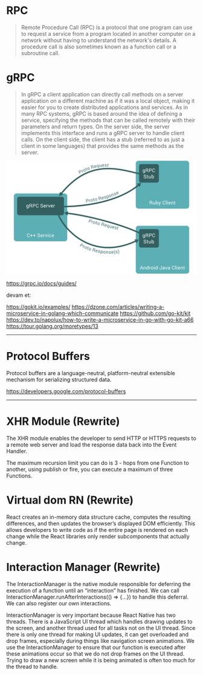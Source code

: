 # RPC

> Remote Procedure Call (RPC) is a protocol that one program can use to request a service from a program located in another computer on a network without having to understand the network's details. A procedure call is also sometimes known as a function call or a subroutine call.

# gRPC

> In gRPC a client application can directly call methods on a server application on a different machine as if it was a local object, making it easier for you to create distributed applications and services. As in many RPC systems, gRPC is based around the idea of defining a service, specifying the methods that can be called remotely with their parameters and return types. On the server side, the server implements this interface and runs a gRPC server to handle client calls. On the client side, the client has a stub (referred to as just a client in some languages) that provides the same methods as the server.

![alt text](./img/grpc.svg "refreshscope")

https://grpc.io/docs/guides/




devam et:

https://gokit.io/examples/
https://dzone.com/articles/writing-a-microservice-in-golang-which-communicate
https://github.com/go-kit/kit
https://dev.to/napolux/how-to-write-a-microservice-in-go-with-go-kit-a66
https://tour.golang.org/moretypes/13




----------

# Protocol Buffers


Protocol buffers are a language-neutral, platform-neutral extensible mechanism for serializing structured data.


https://developers.google.com/protocol-buffers


----


# XHR Module (Rewrite)

The XHR module enables the developer to send HTTP or HTTPS requests to a remote web server and load the response data back into the Event Handler. 

The maximum recursion limit you can do is 3 - hops from one Function to another, using publish or fire, you can execute a maximum of three Functions.

# Virtual dom RN (Rewrite)

React creates an in-memory data structure cache, computes the resulting differences, and then updates the browser’s displayed DOM efficiently. This allows developers to write code as if the entire page is rendered on each change while the React libraries only render subcomponents that actually change.

# Interaction Manager  (Rewrite)

The InteractionManager is the native module responsible for deferring the execution of a function until an “interaction” has finished. We can call InteractionManager.runAfterInteractions(() => {...}) to handle this deferral. We can also register our own interactions.

InteractionManager is very important because React Native has two threads. There is a JavaScript UI thread which handles drawing updates to the screen, and another thread used for all tasks not on the UI thread. Since there is only one thread for making UI updates, it can get overloaded and drop frames, especially during things like navigation screen animations. We use the InteractionManager to ensure that our function is executed after these animations occur so that we do not drop frames on the UI thread. Trying to draw a new screen while it is being animated is often too much for the thread to handle.

